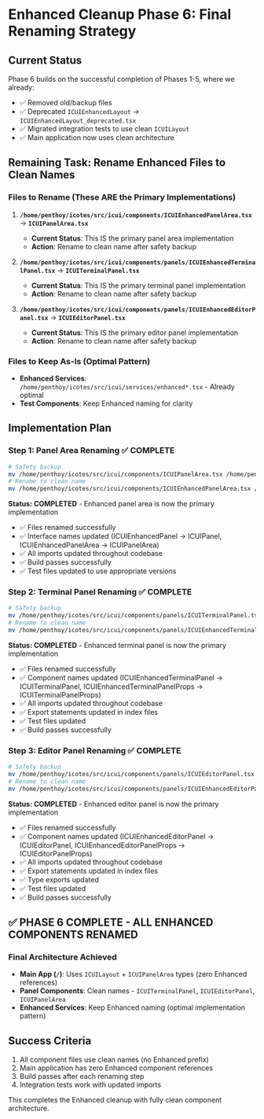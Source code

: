 # Enhanced Cleanup Phase 6: Final Renaming Strategy

## Current Status
Phase 6 builds on the successful completion of Phases 1-5, where we already:
- ✅ Removed old/backup files
- ✅ Deprecated `ICUIEnhancedLayout` → `ICUIEnhancedLayout_deprecated.tsx`
- ✅ Migrated integration tests to use clean `ICUILayout`
- ✅ Main application now uses clean architecture

## Remaining Task: Rename Enhanced Files to Clean Names

### Files to Rename (These ARE the Primary Implementations)

1. **`/home/penthoy/icotes/src/icui/components/ICUIEnhancedPanelArea.tsx`** → **`ICUIPanelArea.tsx`**
   - **Current Status**: This IS the primary panel area implementation
   - **Action**: Rename to clean name after safety backup

2. **`/home/penthoy/icotes/src/icui/components/panels/ICUIEnhancedTerminalPanel.tsx`** → **`ICUITerminalPanel.tsx`**
   - **Current Status**: This IS the primary terminal panel implementation  
   - **Action**: Rename to clean name after safety backup

3. **`/home/penthoy/icotes/src/icui/components/panels/ICUIEnhancedEditorPanel.tsx`** → **`ICUIEditorPanel.tsx`**
   - **Current Status**: This IS the primary editor panel implementation
   - **Action**: Rename to clean name after safety backup

### Files to Keep As-Is (Optimal Pattern)
- **Enhanced Services**: `/home/penthoy/icotes/src/icui/services/enhanced*.tsx` - Already optimal
- **Test Components**: Keep Enhanced naming for clarity

## Implementation Plan

### Step 1: Panel Area Renaming ✅ COMPLETE
```bash
# Safety backup
mv /home/penthoy/icotes/src/icui/components/ICUIPanelArea.tsx /home/penthoy/icotes/src/icui/components/ICUIPanelArea_deprecated.tsx
# Rename to clean name
mv /home/penthoy/icotes/src/icui/components/ICUIEnhancedPanelArea.tsx /home/penthoy/icotes/src/icui/components/ICUIPanelArea.tsx
```
**Status: COMPLETED** - Enhanced panel area is now the primary implementation
- ✅ Files renamed successfully
- ✅ Interface names updated (ICUIEnhancedPanel → ICUIPanel, ICUIEnhancedPanelArea → ICUIPanelArea)  
- ✅ All imports updated throughout codebase
- ✅ Build passes successfully
- ✅ Test files updated to use appropriate versions

### Step 2: Terminal Panel Renaming ✅ COMPLETE
```bash
# Safety backup  
mv /home/penthoy/icotes/src/icui/components/panels/ICUITerminalPanel.tsx /home/penthoy/icotes/src/icui/components/panels/ICUITerminalPanel_deprecated.tsx
# Rename to clean name
mv /home/penthoy/icotes/src/icui/components/panels/ICUIEnhancedTerminalPanel.tsx /home/penthoy/icotes/src/icui/components/panels/ICUITerminalPanel.tsx
```
**Status: COMPLETED** - Enhanced terminal panel is now the primary implementation
- ✅ Files renamed successfully  
- ✅ Component names updated (ICUIEnhancedTerminalPanel → ICUITerminalPanel, ICUIEnhancedTerminalPanelProps → ICUITerminalPanelProps)
- ✅ All imports updated throughout codebase
- ✅ Export statements updated in index files
- ✅ Test files updated
- ✅ Build passes successfully

### Step 3: Editor Panel Renaming ✅ COMPLETE
```bash
# Safety backup
mv /home/penthoy/icotes/src/icui/components/panels/ICUIEditorPanel.tsx /home/penthoy/icotes/src/icui/components/panels/ICUIEditorPanel_deprecated.tsx  
# Rename to clean name
mv /home/penthoy/icotes/src/icui/components/panels/ICUIEnhancedEditorPanel.tsx /home/penthoy/icotes/src/icui/components/panels/ICUIEditorPanel.tsx
```
**Status: COMPLETED** - Enhanced editor panel is now the primary implementation
- ✅ Files renamed successfully
- ✅ Component names updated (ICUIEnhancedEditorPanel → ICUIEditorPanel, ICUIEnhancedEditorPanelProps → ICUIEditorPanelProps)
- ✅ All imports updated throughout codebase
- ✅ Export statements updated in index files
- ✅ Type exports updated
- ✅ Test files updated
- ✅ Build passes successfully

## ✅ PHASE 6 COMPLETE - ALL ENHANCED COMPONENTS RENAMED

### Final Architecture Achieved
- **Main App (`/`)**: Uses `ICUILayout` + `ICUIPanelArea` types (zero Enhanced references)
- **Panel Components**: Clean names - `ICUITerminalPanel`, `ICUIEditorPanel`, `ICUIPanelArea`
- **Enhanced Services**: Keep Enhanced naming (optimal implementation pattern)

## Success Criteria
1. All component files use clean names (no Enhanced prefix)
2. Main application has zero Enhanced component references
3. Build passes after each renaming step
4. Integration tests work with updated imports

This completes the Enhanced cleanup with fully clean component architecture.
